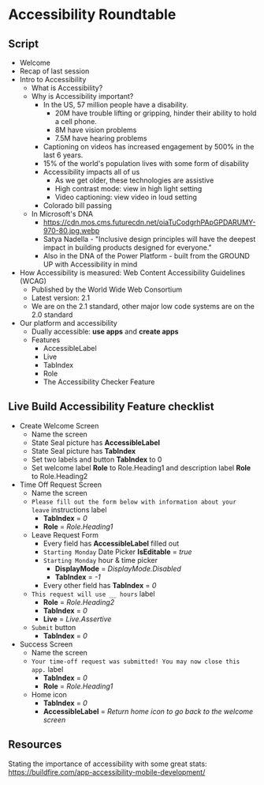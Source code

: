 # Accessibility Roundtable

## Script
- Welcome
- Recap of last session
- Intro to Accessibility
    - What is Accessibility?
    - Why is Accessibility important?
        - In the US, 57 million people have a disability.
            - 20M have trouble lifting or gripping, hinder their ability to hold a cell phone.
            - 8M have vision problems
            - 7.5M have hearing problems
        - Captioning on videos has increased engagement by 500% in the last 6 years.
        - 15% of the world's population lives with some form of disability
        - Accessibility impacts all of us
            - As we get older, these technologies are assistive
            - High contrast mode: view in high light setting
            - Video captioning: view video in loud setting
        - Colorado bill passing
    - In Microsoft's DNA
        - https://cdn.mos.cms.futurecdn.net/oiaTuCodgrhPApGPDARUMY-970-80.jpg.webp
        - Satya Nadella - "Inclusive design principles will have the deepest impact in building products designed for everyone."
        - Also in the DNA of the Power Platform - built from the GROUND UP with Accessibility in mind
- How Accessibility is measured: Web Content Accessibility Guidelines (WCAG)
    - Published by the World Wide Web Consortium
    - Latest version: 2.1
    - We are on the 2.1 standard, other major low code systems are on the 2.0 standard
- Our platform and accessibility
    - Dually accessible: **use apps** and **create apps**
    - Features
        - AccessibleLabel
        - Live
        - TabIndex
        - Role
        - The Accessibility Checker Feature


## Live Build Accessibility Feature checklist
- Create Welcome Screen
    - Name the screen
    - State Seal picture has **AccessibleLabel**
    - State Seal picture has **TabIndex**
    - Set two labels and button **TabIndex** to 0
    - Set welcome label **Role** to Role.Heading1 and description label **Role** to Role.Heading2
- Time Off Request Screen
    - Name the screen
    - `Please fill out the form below with information about your leave` instructions label
        - **TabIndex** = *0*
        - **Role** = *Role.Heading1*
    - Leave Request Form
        - Every field has **AccessibleLabel** filled out
        - `Starting Monday` Date Picker **IsEditable** = *true*
        - `Starting Monday` hour & time picker
            - **DisplayMode** = *DisplayMode.Disabled*
            - **TabIndex** = *-1*
        - Every other field has **TabIndex** = *0*
    - `This request will use __ hours` label
        - **Role** = *Role.Heading2*
        - **TabIndex** = *0*
        - **Live** = *Live.Assertive*
    - `Submit` button
        - **TabIndex** = *0*
- Success Screen
    - Name the screen
    - `Your time-off request was submitted! You may now close this app.` label
        - **TabIndex** = *0*
        - **Role** = *Role.Heading1*
    - Home icon
        - **TabIndex** = *0*
        - **AccessibleLabel** = *Return home icon to go back to the welcome screen*




## Resources
Stating the importance of accessibility with some great stats: https://buildfire.com/app-accessibility-mobile-development/